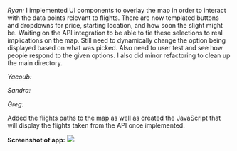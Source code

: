 *Ryan:* I implemented UI components to overlay the map in order to interact with the data points relevant to flights. There are now templated buttons and dropdowns for price, starting location, and how soon the slight might be. Waiting on the API integration to be able to tie these selections to real implications on the map. Still need to dynamically change the option being displayed based on what was picked. Also need to user test and see how people respond to the given options. I also did minor refactoring to clean up the main directory.

*Yacoub:*

*Sandra:*

*Greg:*

Added the flights paths to the map as well as created the JavaScript that will display the flights taken from the API once implemented.

**Screenshot of app:**
![](http://i.imgur.com/zYJuDxG.png)
